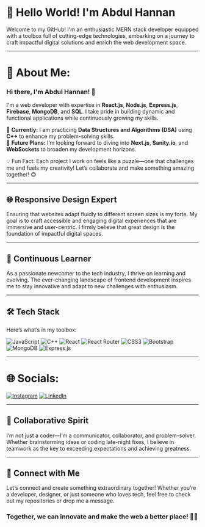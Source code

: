 # 🚀 Hello World! I'm Abdul Hannan

Welcome to my GitHub! I'm an enthusiastic MERN stack developer equipped with a toolbox full of cutting-edge technologies, embarking on a journey to craft impactful digital solutions and enrich the web development space.

---

# 💫 About Me:
### Hi there, I'm Abdul Hannan! 👋

I'm a web developer with expertise in **React.js**, **Node.js**, **Express.js**, **Firebase**, **MongoDB**, and **SQL**. I take pride in building dynamic and functional applications while continuously growing my skills.

🌱 **Currently:** I am practicing **Data Structures and Algorithms (DSA)** using **C++** to enhance my problem-solving skills.  
🚀 **Future Plans:** I’m looking forward to diving into **Next.js**, **Sanity.io**, and **WebSockets** to broaden my development horizons.

💡 Fun Fact: Each project I work on feels like a puzzle—one that challenges me and fuels my creativity! Let’s collaborate and make something amazing together! 😊

---

## 🌐 Responsive Design Expert

Ensuring that websites adapt fluidly to different screen sizes is my forte. My goal is to craft accessible and engaging digital experiences that are immersive and user-centric. I firmly believe that great design is the foundation of impactful digital spaces.

---

## 🌱 Continuous Learner

As a passionate newcomer to the tech industry, I thrive on learning and evolving. The ever-changing landscape of frontend development inspires me to stay innovative and adapt to new challenges with enthusiasm.

---

## 🛠️ Tech Stack

Here’s what’s in my toolbox:

![JavaScript](https://img.shields.io/badge/javascript-%23323330.svg?style=for-the-badge&logo=javascript&logoColor=%23F7DF1E) ![C++](https://img.shields.io/badge/c++-%2300599C.svg?style=for-the-badge&logo=c%2B%2B&logoColor=white) ![React](https://img.shields.io/badge/react-%2320232a.svg?style=for-the-badge&logo=react&logoColor=%2361DAFB) ![React Router](https://img.shields.io/badge/React_Router-CA4245?style=for-the-badge&logo=react-router&logoColor=white) ![CSS3](https://img.shields.io/badge/css3-%231572B6.svg?style=for-the-badge&logo=css3&logoColor=white) ![Bootstrap](https://img.shields.io/badge/bootstrap-%238511FA.svg?style=for-the-badge&logo=bootstrap&logoColor=white) ![MongoDB](https://img.shields.io/badge/MongoDB-%234ea94b.svg?style=for-the-badge&logo=mongodb&logoColor=white) ![Express.js](https://img.shields.io/badge/Express.js-%23404d59.svg?style=for-the-badge&logo=express&logoColor=%2361DAFB)

---

# 🌐 Socials:
[![Instagram](https://img.shields.io/badge/Instagram-%23E4405F.svg?logo=Instagram&logoColor=white)](https://instagram.com/abdul-hannan-1004) [![LinkedIn](https://img.shields.io/badge/LinkedIn-%230077B5.svg?logo=linkedin&logoColor=white)](https://linkedin.com/in/abdul-hannan-bhatti)

---

## 🤝 Collaborative Spirit

I’m not just a coder—I’m a communicator, collaborator, and problem-solver. Whether brainstorming ideas or coding late-night fixes, I believe in teamwork as the key to exceeding expectations and achieving greatness.

---

## 🔗 Connect with Me

Let’s connect and create something extraordinary together! Whether you’re a developer, designer, or just someone who loves tech, feel free to check out my repositories or drop me a message.

### Together, we can innovate and make the web a better place! 🚀😊
